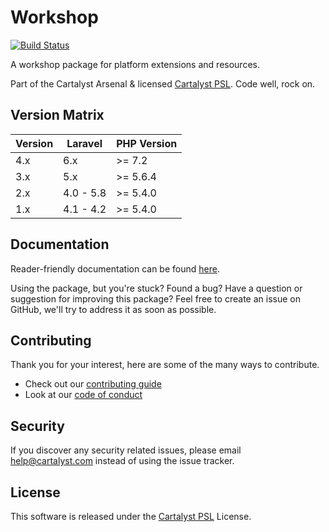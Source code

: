 # Workshop

[![Build Status][icon-travis]][link-travis]

A workshop package for platform extensions and resources.

Part of the Cartalyst Arsenal & licensed [Cartalyst PSL](LICENSE). Code well, rock on.

## Version Matrix

Version | Laravel   | PHP Version
------- | --------- | ------------
4.x     | 6.x       | >= 7.2
3.x     | 5.x       | >= 5.6.4
2.x     | 4.0 - 5.8 | >= 5.4.0
1.x     | 4.1 - 4.2 | >= 5.4.0

## Documentation

Reader-friendly documentation can be found [here][link-docs].

Using the package, but you're stuck? Found a bug? Have a question or suggestion for improving this package? Feel free to create an issue on GitHub, we'll try to address it as soon as possible.

## Contributing

Thank you for your interest, here are some of the many ways to contribute.

- Check out our [contributing guide](/.github/CONTRIBUTING.md)
- Look at our [code of conduct](/.github/CODE_OF_CONDUCT.md)

## Security

If you discover any security related issues, please email help@cartalyst.com instead of using the issue tracker.

## License

This software is released under the [Cartalyst PSL](LICENSE) License.

[link-docs]:   https://cartalyst.com/manual/workshop
[link-travis]: https://travis-ci.com/cartalyst/workshop

[icon-travis]: https://travis-ci.com/cartalyst/workshop.svg?token=98Zt8zYdwyheTKqziswS&branch=4.0
